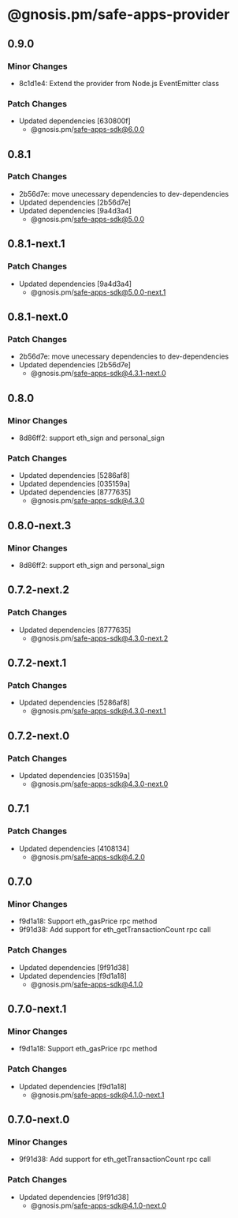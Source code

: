 # @gnosis.pm/safe-apps-provider

## 0.9.0

### Minor Changes

- 8c1d1e4: Extend the provider from Node.js EventEmitter class

### Patch Changes

- Updated dependencies [630800f]
  - @gnosis.pm/safe-apps-sdk@6.0.0

## 0.8.1

### Patch Changes

- 2b56d7e: move unecessary dependencies to dev-dependencies
- Updated dependencies [2b56d7e]
- Updated dependencies [9a4d3a4]
  - @gnosis.pm/safe-apps-sdk@5.0.0

## 0.8.1-next.1

### Patch Changes

- Updated dependencies [9a4d3a4]
  - @gnosis.pm/safe-apps-sdk@5.0.0-next.1

## 0.8.1-next.0

### Patch Changes

- 2b56d7e: move unecessary dependencies to dev-dependencies
- Updated dependencies [2b56d7e]
  - @gnosis.pm/safe-apps-sdk@4.3.1-next.0

## 0.8.0

### Minor Changes

- 8d86ff2: support eth_sign and personal_sign

### Patch Changes

- Updated dependencies [5286af8]
- Updated dependencies [035159a]
- Updated dependencies [8777635]
  - @gnosis.pm/safe-apps-sdk@4.3.0

## 0.8.0-next.3

### Minor Changes

- 8d86ff2: support eth_sign and personal_sign

## 0.7.2-next.2

### Patch Changes

- Updated dependencies [8777635]
  - @gnosis.pm/safe-apps-sdk@4.3.0-next.2

## 0.7.2-next.1

### Patch Changes

- Updated dependencies [5286af8]
  - @gnosis.pm/safe-apps-sdk@4.3.0-next.1

## 0.7.2-next.0

### Patch Changes

- Updated dependencies [035159a]
  - @gnosis.pm/safe-apps-sdk@4.3.0-next.0

## 0.7.1

### Patch Changes

- Updated dependencies [4108134]
  - @gnosis.pm/safe-apps-sdk@4.2.0

## 0.7.0

### Minor Changes

- f9d1a18: Support eth_gasPrice rpc method
- 9f91d38: Add support for eth_getTransactionCount rpc call

### Patch Changes

- Updated dependencies [9f91d38]
- Updated dependencies [f9d1a18]
  - @gnosis.pm/safe-apps-sdk@4.1.0

## 0.7.0-next.1

### Minor Changes

- f9d1a18: Support eth_gasPrice rpc method

### Patch Changes

- Updated dependencies [f9d1a18]
  - @gnosis.pm/safe-apps-sdk@4.1.0-next.1

## 0.7.0-next.0

### Minor Changes

- 9f91d38: Add support for eth_getTransactionCount rpc call

### Patch Changes

- Updated dependencies [9f91d38]
  - @gnosis.pm/safe-apps-sdk@4.1.0-next.0
